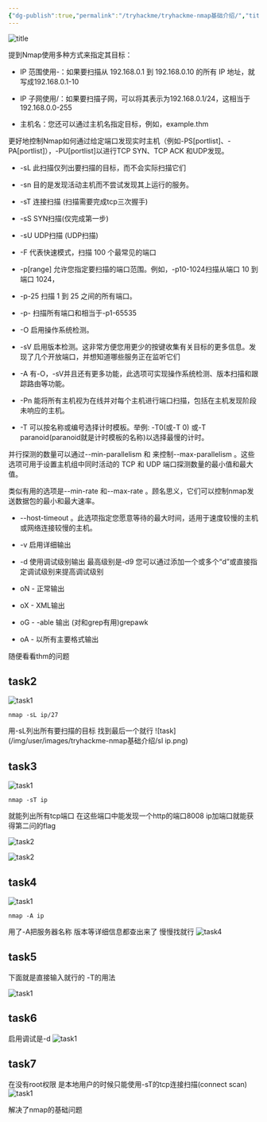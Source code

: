```yaml
---
{"dg-publish":true,"permalink":"/tryhackme/tryhackme-nmap基础介绍/","title":"tryhackme nmap基础介绍","tags":["linux","nmap","#tryhackme"]}
---
```



![title](/img/user/images/tryhackme-nmap基础介绍/title.png)



提到Nmap使用多种方式来指定其目标：

- IP 范围使用-：如果要扫描从 192.168.0.1 到 192.168.0.10 的所有 IP 地址，就写成192.168.0.1-10
  
- IP 子网使用/：如果要扫描子网，可以将其表示为192.168.0.1/24，这相当于192.168.0.0-255
- 主机名：您还可以通过主机名指定目标，例如，example.thm

更好地控制Nmap如何通过给定端口发现实时主机（例如-PS[portlist]、-PA[portlist]），-PU[portlist]以进行TCP SYN、TCP ACK 和UDP发现。


- -sL 此扫描仅列出要扫描的目标，而不会实际扫描它们

- -sn 目的是发现活动主机而不尝试发现其上运行的服务。

- -sT 连接扫描  (扫描需要完成tcp三次握手)

- -sS SYN扫描(仅完成第一步)

- -sU UDP扫描 (UDP扫描)

- -F 代表快速模式，扫描 100 个最常见的端口

- -p[range] 允许您指定要扫描的端口范围。例如，-p10-1024扫描从端口 10 到端口 1024，

- -p-25 扫描 1 到 25 之间的所有端口。
- -p- 扫描所有端口和相当于-p1-65535

- -O 启用操作系统检测。

- -sV 启用版本检测。这非常方便您用更少的按键收集有关目标的更多信息。发现了几个开放端口，并想知道哪些服务正在监听它们

- -A 有-O，-sV并且还有更多功能，此选项可实现操作系统检测、版本扫描和跟踪路由等功能。

- -Pn 能将所有主机视为在线并对每个主机进行端口扫描，包括在主机发现阶段未响应的主机。

- -T 可以按名称或编号选择计时模板。举例: -T0(或-T 0) 或-T paranoid(paranoid就是计时模板的名称)以选择最慢的计时。

并行探测的数量可以通过--min-parallelism <numprobes>和 来控制--max-parallelism <numprobes>。这些选项可用于设置主机组中同时活动的 TCP 和 UDP 端口探测数量的最小值和最大值。

类似有用的选项是--min-rate <number>和--max-rate <number>。顾名思义，它们可以控制nmap发送数据包的最小和最大速率。

- --host-timeout <time>。此选项指定您愿意等待的最大时间，适用于速度较慢的主机或网络连接较慢的主机。

- -v 启用详细输出

- -d 使用调试级别输出 最高级别是-d9 您可以通过添加一个或多个“d”或直接指定调试级别来提高调试级别

- oN <filename>- 正常输出
- oX <filename>- XML输出
- oG <filename>- -able 输出 (对和grep有用)grepawk
- oA <basename>- 以所有主要格式输出

随便看看thm的问题
## task2
![task1](/img/user/images/tryhackme-nmap基础介绍/task2.png)

```
nmap -sL ip/27
```
用-sL列出所有要扫描的目标 找到最后一个就行
![task](/img/user/images/tryhackme-nmap基础介绍/sl ip.png)


## task3
![task1](/img/user/images/tryhackme-nmap基础介绍/task3.png)

```
nmap -sT ip
```
就能列出所有tcp端口 在这些端口中能发现一个http的端口8008 ip加端口就能获得第二问的flag

![task2](/img/user/images/tryhackme-nmap基础介绍/tcpport端口.png)

![task2](/img/user/images/tryhackme-nmap基础介绍/8008.png)

## task4
![task1](/img/user/images/tryhackme-nmap基础介绍/task4.png)

```
nmap -A ip
```
用了-A把服务器名称 版本等详细信息都查出来了 慢慢找就行
![task4](/img/user/images/tryhackme-nmap基础介绍/web.png)

## task5

下面就是直接输入就行的 -T的用法

![task1](/img/user/images/tryhackme-nmap基础介绍/task5.png)

## task6
启用调试是-d
![task1](/img/user/images/tryhackme-nmap基础介绍/task6.png)


## task7
在没有root权限 是本地用户的时候只能使用-sT的tcp连接扫描(connect scan)
![task1](/img/user/images/tryhackme-nmap基础介绍/task7.png)

解决了nmap的基础问题